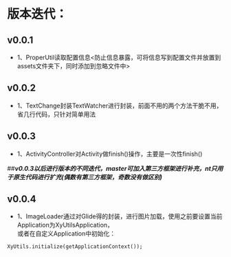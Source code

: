 # 版本迭代：

## v0.0.1
* 1、ProperUtil读取配置信息<防止信息暴露，可将信息写到配置文件并放置到assets文件夹下，同时添加到忽略文件中>

## v0.0.2
* 1、TextChange封装TextWatcher进行封装，前面不用的两个方法干脆不用，省几行代码，只针对简单用法

## v0.0.3
* 1、ActivityController对Activity做finish()操作，主要是一次性finish()

##***v0.0.3以后进行版本的不同迭代，master可加入第三方框架进行补充，nt只用于原生代码进行扩充(偶数有第三方框架，奇数没有做区别)***

## v0.0.4
* 1、ImageLoader通过对Glide得的封装，进行图片加载，使用之前要设置当前Application为XyUtilsApplication，  
或者在自定义Application中初始化：  

```
XyUtils.initialize(getApplicationContext());

```


